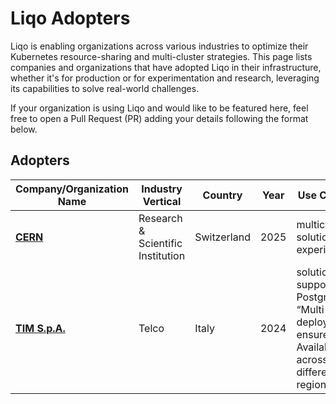 # Liqo Adopters

Liqo is enabling organizations across various industries to optimize their Kubernetes resource-sharing and multi-cluster strategies. This page lists companies and organizations that have adopted Liqo in their infrastructure, whether it's for production or for experimentation and research, leveraging its capabilities to solve real-world challenges.

If your organization is using Liqo and would like to be featured here, feel free to open a Pull Request (PR) adding your details following the format below.

## Adopters

| Company/Organization Name                | Industry Vertical                  | Country       | Year | Use Case Type                                                                                                       |
| ---------------------------------------- | ---------------------------------- | ------------- | ---- | ------------------------------------------------------------------------------------------------------------------- |
| [**CERN**](https://home.cern/)           | Research & Scientific Institution  | Switzerland   | 2025 | multicluster solutions experimentation                                                                              |
| [**TIM S.p.A.**](https://www.tim.it/)    | Telco                              | Italy         | 2024 | solution to support PostgreSQL “Multi-cluster” deployment to ensure High-Availability across two different regions  |
